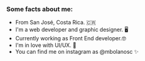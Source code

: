### Some facts about me: 
- From San José, Costa Rica. 🇨🇷
- I'm a web developer and graphic designer. 🖥️ 
- Currently working as Front End developer.🤓
- I'm in love with UI/UX. 🎨
- You can find me on instagram as @mbolanosc ✨ 

<!--
**mbolanosc/mbolanosc** is a ✨ _special_ ✨ repository because its `README.md` (this file) appears on your GitHub profile.

 


-->
